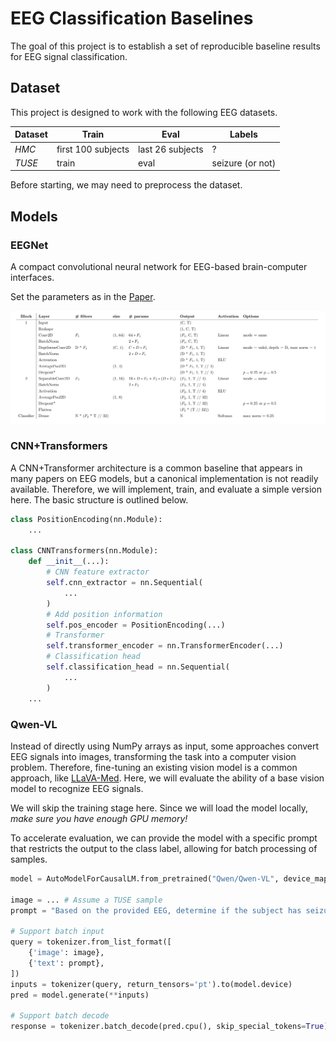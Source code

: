 # EEG Classification Baselines

The goal of this project is to establish a set of reproducible baseline results for EEG signal classification.

## Dataset

This project is designed to work with the following EEG datasets.

| Dataset | Train | Eval | Labels |
|---------|-------|------|--------|
| *HMC* | first 100 subjects | last 26 subjects | ? |
| *TUSE* | train | eval | seizure (or not) |

<!-- Dataset link -->

Before starting, we may need to preprocess the dataset.

<!-- Dataset preprocessing -->

## Models

### EEGNet

A compact convolutional neural network for EEG-based brain-computer interfaces.

Set the parameters as in the [Paper](https://arxiv.org/pdf/1611.08024).

![EEGNet Structure](./fig/eegnet_structure.png)

### CNN+Transformers

A CNN+Transformer architecture is a common baseline that appears in many papers on EEG models, but a canonical implementation is not readily available. Therefore, we will implement, train, and evaluate a simple version here. The basic structure is outlined below.

```python
class PositionEncoding(nn.Module):
    ...

class CNNTransformers(nn.Module):
    def __init__(...):
        # CNN feature extractor
        self.cnn_extractor = nn.Sequential(
            ...
        )
        # Add position information
        self.pos_encoder = PositionEncoding(...)
        # Transformer 
        self.transformer_encoder = nn.TransformerEncoder(...)
        # Classification head
        self.classification_head = nn.Sequential(
            ...
        )
    ...
```

### Qwen-VL

Instead of directly using NumPy arrays as input, some approaches convert EEG signals into images, transforming the task into a computer vision problem. Therefore, fine-tuning an existing vision model is a common approach, like [LLaVA-Med](https://github.com/microsoft/LLaVA-Med). Here, we will evaluate the ability of a base vision model to recognize EEG signals.

We will skip the training stage here. Since we will load the model locally, *make sure you have enough GPU memory!*

To accelerate evaluation, we can provide the model with a specific prompt that restricts the output to the class label, allowing for batch processing of samples.

```python
model = AutoModelForCausalLM.from_pretrained("Qwen/Qwen-VL", device_map="auto", trust_remote_code=True).eval()

image = ... # Assume a TUSE sample
prompt = "Based on the provided EEG, determine if the subject has seizure. If yes, answer 1; otherwise, answer 0. Any other responses are prohibited."

# Support batch input
query = tokenizer.from_list_format([
    {'image': image}, 
    {'text': prompt},
])
inputs = tokenizer(query, return_tensors='pt').to(model.device)
pred = model.generate(**inputs)

# Support batch decode
response = tokenizer.batch_decode(pred.cpu(), skip_special_tokens=True)
```
